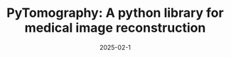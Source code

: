---
title: "PyTomography: A python library for medical image reconstruction"
collection: publications
# permalink: /publication/neural_amortize_inference
excerpt: 'This research aimed to develop and evaluate a GPU-accelerated, open-source, and user-friendly image reconstruction library designed as a central platform for developing, validating, and deploying a wide range of tomographic reconstruction algorithms, including emerging AI-based methods.'
date: 2025-02-1
venue: 'SoftwareX'
paperurl: 'https://doi.org/10.1016/j.softx.2024.102020'
---
